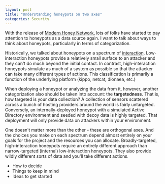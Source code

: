 ```yaml
---
layout: post
title: "Understanding honeypots on two axes"
categories: Security
---
```


With the release of [Modern Honey Network](https://github.com/threatstream/mhn), lots of folks have started to pay attention to honeypots as a data source again. I want to talk about ways to think about honeypots, particularly in terms of categorization.

Historically, we talked about honeypots on a spectrum of [interaction](http://www.honeyd.org/background.php). Low-interaction honeypots provide a relatively small surface to an attacker and they can't do much beyond the initial contact. In contrast, high-interaction honeypots simulate as much of a system as possible so that the attacker can take many different types of actions. This classification is primarily a function of the underlying platform (kippo, netcat, dionaea, etc.)

When deploying a honeypot or analyzing the data from it, however, another categorization also should be taken into account: the **targetedness**. That is, how targeted is your data collection? A collection of sensors scattered across a bunch of hosting providers around the world is fairly untargeted. Conversely, an internally-deployed honeypot with a simulated Active Directory environment and seeded with decoy data is highly targeted. That deployment will only provide data on attackers within your environment.

One doesn't matter more than the other - these are orthogonal axes. And the choices you make on each spectrum depend almost entirely on your goals for the project and the resources you can allocate. Broadly-targeted, high-interaction honeypots require an entirely different approach than narrow-targeted (internal) low-interaction honeypots. They also provide wildly different sorts of data and you'll take different actions.

- How to decide
- Things to keep in mind
- Ideas to get started
